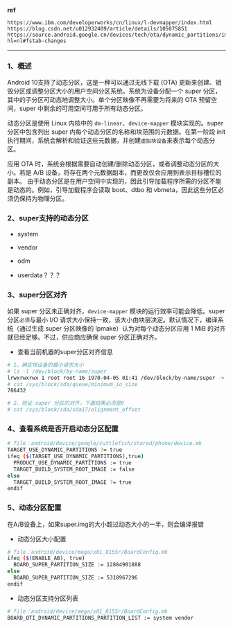 **ref**

```
https://www.ibm.com/developerworks/cn/linux/l-devmapper/index.html
https://blog.csdn.net/u012932409/article/details/105075851
https://source.android.google.cn/devices/tech/ota/dynamic_partitions/implement?hl=nl#fstab-changes
```

---

### 1、概述

Android 10支持了动态分区，这是一种可以通过无线下载 (OTA) 更新来创建、销毁分区或调整分区大小的用户空间分区系统。系统为设备分配一个 super 分区，其中的子分区可动态地调整大小。单个分区映像不再需要为将来的 OTA 预留空间，super 中剩余的可用空间可用于所有动态分区。

动态分区是使用 Linux 内核中的 `dm-linear`、`device-mapper` 模块实现的。super 分区中包含列出 super 内每个动态分区的名称和块范围的元数据。在第一阶段 init 执行期间，系统会解析和验证这些元数据，并创建`虚拟块设备`来表示每个动态分区。

应用 OTA 时，系统会根据需要自动创建/删除动态分区，或者调整动态分区的大小。若是 A/B 设备，将存在两个元数据副本，而更改仅会应用到表示目标槽位的副本。 由于动态分区是在用户空间中实现的，因此引导加载程序所需的分区不能是动态的。例如，引导加载程序会读取 boot、dtbo 和 vbmeta，因此这些分区必须仍保持为物理分区。

### 2、super支持的动态分区

- system

- vendor

- odm

- userdata？？？

### 3、super分区对齐

如果 super 分区未正确对齐，`device-mapper` 模块的运行效率可能会降低。super 分区`必须`与最小 I/O 请求大小保持一致，该大小由块层决定。默认情况下，编译系统（通过生成 super 分区映像的 lpmake）认为对每个动态分区应用 1 MiB 的对齐就已经足够。不过，供应商应确保 super 分区正确对齐。

- 查看当前机器的super分区对齐信息

```bash
# 1、确定块设备的最小请求大小
# ls -l /dev/block/by-name/super
lrwxrwxrwx 1 root root 16 1970-04-05 01:41 /dev/block/by-name/super -> /dev/block/sda17
# cat /sys/block/sda/queue/minimum_io_size
786432

# 2、验证 super 分区的对齐，下面结果必须是0
# cat /sys/block/sda/sda17/alignment_offset
```

### 4、查看系统是否开启动态分区配置

```bash
# file：android/device/google/cuttlefish/shared/phone/device.mk
TARGET_USE_DYNAMIC_PARTITIONS ?= true
ifeq ($(TARGET_USE_DYNAMIC_PARTITIONS),true)
  PRODUCT_USE_DYNAMIC_PARTITIONS := true
  TARGET_BUILD_SYSTEM_ROOT_IMAGE := false
else
  TARGET_BUILD_SYSTEM_ROOT_IMAGE ?= true
endif
```

### 5、动态分区配置

在A/B设备上，如果super.img的大小超过动态大小的一半，则会编译报错  

- 动态分区大小配置  

```bash
# file：android/device/mega/x01_8155r/BoardConfig.mk
ifeq ($(ENABLE_AB), true)
  BOARD_SUPER_PARTITION_SIZE := 12884901888
else
  BOARD_SUPER_PARTITION_SIZE := 5318967296
endif
```

- 动态分区支持分区列表  

```bash
# file：android/device/mega/x01_8155r/BoardConfig.mk
BOARD_QTI_DYNAMIC_PARTITIONS_PARTITION_LIST := system vendor
```